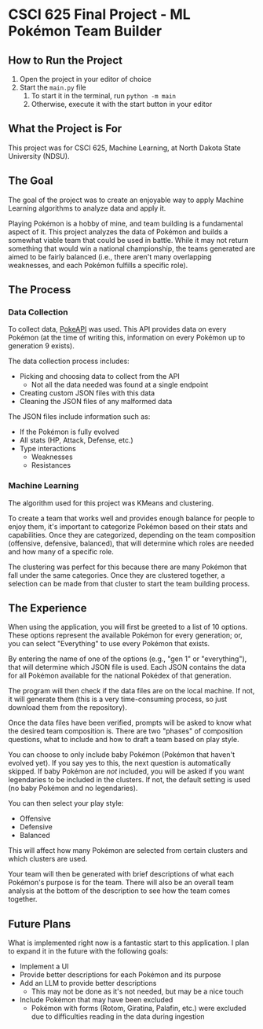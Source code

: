 # CSCI 625 Final Project - ML Pokémon Team Builder

## How to Run the Project
1. Open the project in your editor of choice 
1. Start the `main.py` file
   1. To start it in the terminal, run ``python -m main``
   2. Otherwise, execute it with the start button in your editor

## What the Project is For
This project was for CSCI 625, Machine Learning, at North Dakota State University (NDSU). 

## The Goal
The goal of the project was to create an enjoyable way to apply Machine Learning algorithms 
to analyze data and apply it. 

Playing Pokémon is a hobby of mine, and team building is a fundamental aspect of it. This project 
analyzes the data of Pokémon and builds a somewhat viable team that could be used in battle. While it 
may not return something that would win a national championship, the teams generated are aimed to be 
fairly balanced (i.e., there aren't many overlapping weaknesses, and each Pokémon fulfills a specific 
role).

## The Process
### Data Collection
To collect data, [PokeAPI](https://pokeapi.co) was used. This API provides data on every Pokémon 
(at the time of writing this, information on every Pokémon up to generation 9 exists). 

The data collection process includes:
- Picking and choosing data to collect from the API
  - Not all the data needed was found at a single endpoint
- Creating custom JSON files with this data
- Cleaning the JSON files of any malformed data

The JSON files include information such as:
- If the Pokémon is fully evolved
- All stats (HP, Attack, Defense, etc.)
- Type interactions
  - Weaknesses
  - Resistances

### Machine Learning
The algorithm used for this project was KMeans and clustering.

To create a team that works well and provides enough balance for people to enjoy them, it's important to 
categorize Pokémon based on their stats and capabilities. Once they are categorized, depending on the 
team composition (offensive, defensive, balanced), that will determine which roles are needed and 
how many of a specific role.

The clustering was perfect for this because there are many Pokémon that fall under the same categories. 
Once they are clustered together, a selection can be made from that cluster to start the team building 
process.

## The Experience
When using the application, you will first be greeted to a list of 10 options. These options represent 
the available Pokémon for every generation; or, you can select "Everything" to use every Pokémon that 
exists.

By entering the name of one of the options (e.g., "gen 1" or "everything"), that will determine which 
JSON file is used. Each JSON contains the data for all Pokémon available for the national Pokédex of 
that generation.

The program will then check if the data files are on the local machine. If not, it will generate them 
(this is a very time-consuming process, so just download them from the repository). 

Once the data files have been verified, prompts will be asked to know what the desired team composition 
is. There are two "phases" of composition questions, what to include and how to draft a team based on 
play style.

You can choose to only include baby Pokémon (Pokémon that haven't evolved yet). If you say yes to this, 
the next question is automatically skipped. If baby Pokémon are _not_ included, you will be asked if 
you want legendaries to be included in the clusters. If not, the default setting is used (no baby 
Pokémon and no legendaries).

You can then select your play style:
- Offensive
- Defensive
- Balanced

This will affect how many Pokémon are selected from certain clusters and which clusters are used.

Your team will then be generated with brief descriptions of what each Pokémon's purpose is for the team. 
There will also be an overall team analysis at the bottom of the description to see how the team 
comes together.

## Future Plans
What is implemented right now is a fantastic start to this application. I plan to expand it in the 
future with the following goals:
- Implement a UI
- Provide better descriptions for each Pokémon and its purpose
- Add an LLM to provide better descriptions
  - This may not be done as it's not needed, but may be a nice touch
- Include Pokémon that may have been excluded
  - Pokémon with forms (Rotom, Giratina, Palafin, etc.) were excluded due to difficulties reading in the 
  data during ingestion
